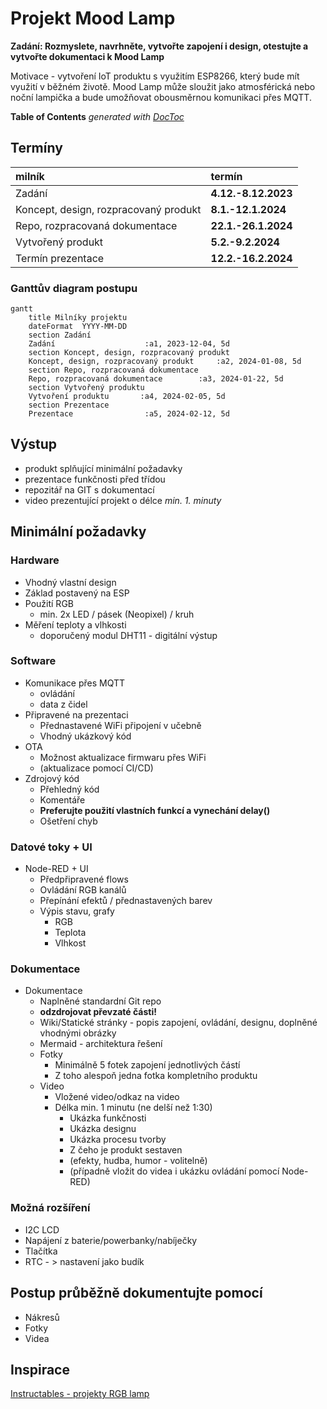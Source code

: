 # Projekt Mood Lamp
**Zadání: Rozmyslete, navrhněte, vytvořte zapojení i design, otestujte a vytvořte dokumentaci k Mood Lamp**

Motivace - vytvoření IoT produktu s využitím ESP8266, který bude mít využití v běžném životě. Mood Lamp může sloužit jako atmosférická nebo noční lampička a bude umožňovat obousměrnou komunikaci přes MQTT.

<!-- START doctoc generated TOC please keep comment here to allow auto update -->
<!-- DON'T EDIT THIS SECTION, INSTEAD RE-RUN doctoc TO UPDATE -->
**Table of Contents**  *generated with [DocToc](https://github.com/thlorenz/doctoc)*

<!-- END doctoc generated TOC please keep comment here to allow auto update -->

## Termíny
| milník                                | termín              |
| :------------------------------------ | :------------------ |
| Zadání                                | **4.12.-8.12.2023** |
| Koncept, design, rozpracovaný produkt | **8.1.-12.1.2024**  |
| Repo, rozpracovaná dokumentace        | **22.1.-26.1.2024**  |
| Vytvořený produkt                     | **5.2.-9.2.2024**   |
| Termín prezentace                     | **12.2.-16.2.2024**     |

### Ganttův diagram postupu
```mermaid
gantt
    title Milníky projektu
    dateFormat  YYYY-MM-DD
    section Zadání
    Zadání                    :a1, 2023-12-04, 5d
    section Koncept, design, rozpracovaný produkt
    Koncept, design, rozpracovaný produkt     :a2, 2024-01-08, 5d
    section Repo, rozpracovaná dokumentace
    Repo, rozpracovaná dokumentace        :a3, 2024-01-22, 5d
    section Vytvořený produktu
    Vytvoření produktu       :a4, 2024-02-05, 5d
    section Prezentace
    Prezentace                :a5, 2024-02-12, 5d
```
## Výstup
* produkt splňující minimální požadavky
* prezentace funkčnosti před třídou
* repozitář na GIT s dokumentací
* video prezentující projekt o délce *min. 1. minuty*

## Minimální požadavky
### Hardware
* Vhodný vlastní design
* Základ postavený na ESP
* Použití RGB
  * min. 2x LED / pásek (Neopixel) / kruh
* Měření teploty a vlhkosti
  * doporučený modul DHT11 - digitální výstup
### Software
* Komunikace přes MQTT
  * ovládání
  * data z čidel
* Připravené na prezentaci
  * Přednastavené WiFi připojení v učebně
  * Vhodný ukázkový kód
* OTA
  * Možnost aktualizace firmwaru přes WiFi
  * (aktualizace pomocí CI/CD)
* Zdrojový kód
  * Přehledný kód
  * Komentáře
  * **Preferujte použití vlastních funkcí a vynechání delay()**
  * Ošetření chyb
### Datové toky + UI
* Node-RED + UI
  * Předpřipravené flows
  * Ovládání RGB kanálů
  * Přepínání efektů / přednastavených barev
  * Výpis stavu, grafy
    * RGB
    * Teplota
    * Vlhkost
### Dokumentace
* Dokumentace
  * Naplněné standardní Git repo
  * **odzdrojovat převzaté části!**
  * Wiki/Statické stránky - popis zapojení, ovládání, designu, doplněné vhodnými obrázky
  * Mermaid - architektura řešení
  * Fotky
    * Minimálně 5 fotek zapojení jednotlivých částí
    * Z toho alespoň jedna fotka kompletního produktu
  * Video
    * Vložené video/odkaz na video
    * Délka min. 1 minutu (ne delší než 1:30)
      * Ukázka funkčnosti
      * Ukázka designu
      * Ukázka procesu tvorby
      * Z čeho je produkt sestaven
      * (efekty, hudba, humor - volitelně)
      * (případně vložit do videa i ukázku ovládání pomocí Node-RED)
### Možná rozšíření
* I2C LCD
* Napájení z baterie/powerbanky/nabíječky
* Tlačítka
* RTC - > nastavení jako budík

## Postup průběžně dokumentujte pomocí
* Nákresů
* Fotky
* Videa

## Inspirace
[Instructables - projekty RGB lamp](https://www.instructables.com/search/?q=rgb%20lamp&projects=all)
